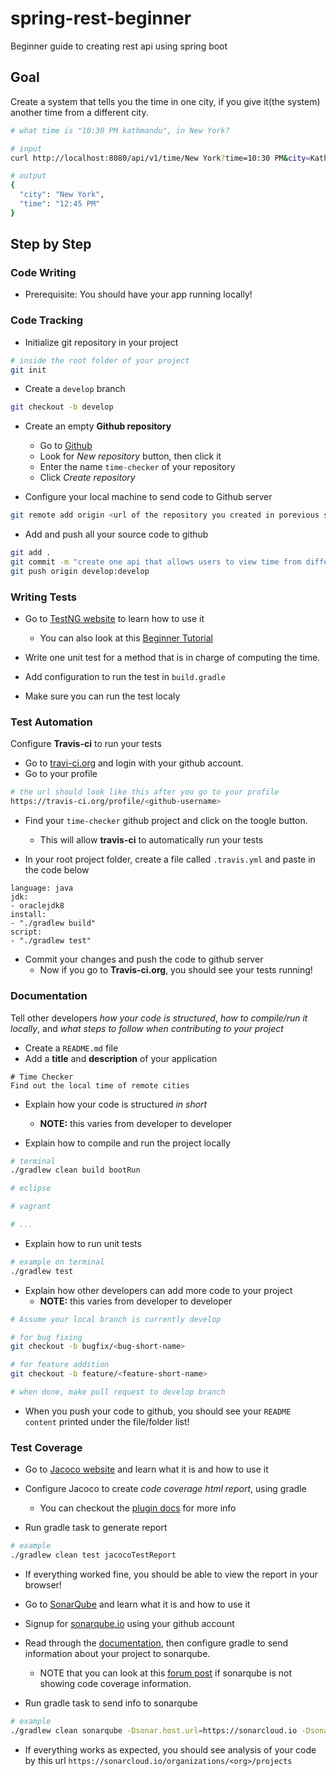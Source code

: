 # spring-rest-beginner
Beginner guide to creating rest api using spring boot

## Goal
Create a system that tells you the time in one city, if you give it(the system) another time from a different city.

```sh
# what time is "10:30 PM kathmandu", in New York?

# input
curl http://localhost:8080/api/v1/time/New York?time=10:30 PM&city=Kathmandu

# output
{
  "city": "New York",
  "time": "12:45 PM"
}
```

## Step by Step

### Code Writing
* Prerequisite: You should have your app running locally!

### Code Tracking
* Initialize git repository in your project

```sh
# inside the root folder of your project
git init
```

* Create a `develop` branch
```sh
git checkout -b develop
```

* Create an empty **Github repository**
  * Go to [Github](https://github.com)
  * Look for *New repository* button, then click it
  * Enter the name `time-checker` of your repository
  * Click *Create repository*
  
* Configure your local machine to send code to Github server
```sh
git remote add origin <url of the repository you created in porevious step>
```

* Add and push all your source code to github
```sh
git add .
git commit -m "create one api that allows users to view time from different cities"
git push origin develop:develop
```

### Writing Tests

* Go to [TestNG website](http://testng.org/doc/) to learn how to use it
  * You can also look at this [Beginner Tutorial](https://www.mkyong.com/unittest/testng-spring-integration-example/)

* Write one unit test for a method that is in charge of computing the time.

* Add configuration to run the test in `build.gradle`

* Make sure you can run the test localy

### Test Automation
Configure **Travis-ci** to run your tests

* Go to [travi-ci.org](https://travis-ci.org/) and login with your github account.
* Go to your profile 
```sh
# the url should look like this after you go to your profile
https://travis-ci.org/profile/<github-username>
```

* Find your `time-checker` github project and click on the toogle button.
  * This will allow **travis-ci** to automatically run your tests

* In your root project folder, create a file called `.travis.yml` and paste in the code below
```
language: java
jdk:
- oraclejdk8
install: 
- "./gradlew build"
script: 
- "./gradlew test"
```

* Commit your changes and push the code to github server
  * Now if you go to **Travis-ci.org**, you should see your tests running!

### Documentation
Tell other developers *how your code is structured*, *how to compile/run it locally*, and *what steps to follow when contributing to your project*

* Create a `README.md` file
* Add a **title** and **description** of your application
```markdwon
# Time Checker
Find out the local time of remote cities
```

* Explain how your code is structured *in short*
  * **NOTE:** this varies from developer to developer
  
* Explain how to compile and run the project locally
```sh
# terminal
./gradlew clean build bootRun

# eclipse

# vagrant

# ...
```

* Explain how to run unit tests
```sh
# example on terminal
./gradlew test
```

* Explain how other developers can add more code to your project
  * **NOTE:** this varies from developer to developer
```sh
# Assume your local branch is currently develop

# for bug fixing
git checkout -b bugfix/<bug-short-name>

# for feature addition
git checkout -b feature/<feature-short-name>

# when done, make pull request to develop branch
```

* When you push your code to github, you should see your `README content` printed under the file/folder list!

### Test Coverage

* Go to [Jacoco website](http://www.jacoco.org/jacoco/index.html) and learn what it is and how to use it

* Configure Jacoco to create *code coverage html report*, using gradle
   * You can checkout the [plugin docs](https://docs.gradle.org/3.3/userguide/jacoco_plugin.html) for more info

* Run gradle task to generate report
```sh
# example
./gradlew clean test jacocoTestReport
```

* If everything worked fine, you should be able to view the report in your browser!

* Go to [SonarQube](https://www.sonarqube.org/) and learn what it is and how to use it

* Signup for [sonarqube.io](https://sonarcloud.io) using your github account

* Read through the [documentation](https://about.sonarcloud.io/get-started/), then configure gradle to send information about your project to sonarqube.
  * NOTE that you can look at this [forum post](https://discuss.gradle.org/t/provide-support-for-per-unit-test-coverage-reports-in-sonarqube/397) if sonarqube is not showing code coverage information.

* Run gradle task to send info to sonarqube
```sh
# example
./gradlew clean sonarqube -Dsonar.host.url=https://sonarcloud.io -Dsonar.organization=<org> -Dsonar.login=<token>
```

* If everything works as expected, you should see analysis of your code by this url `https://sonarcloud.io/organizations/<org>/projects`




